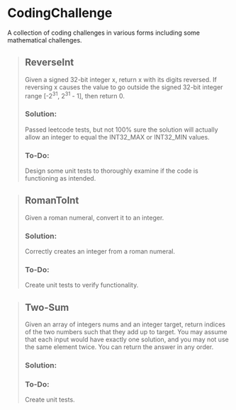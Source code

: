 # CodingChallenge
A collection of coding challenges in various forms including some mathematical challenges.

> ## ReverseInt
> Given a signed 32-bit integer x, return x with its digits reversed. If reversing x causes the value to go outside the signed 32-bit integer range [-2<sup>31</sup>, 2<sup>31</sup> - 1], then return 0.
> ### Solution:
> Passed leetcode tests, but not 100% sure the solution will actually allow an integer to equal the INT32_MAX or INT32_MIN values.
> ### To-Do:
> Design some unit tests to thoroughly examine if the code is functioning as intended.

> ## RomanToInt
> Given a roman numeral, convert it to an integer.
> 
> ### Solution:
> Correctly creates an integer from a roman numeral.
> 
> ### To-Do:
> Create unit tests to verify functionality.

> ## Two-Sum
> Given an array of integers nums and an integer target, return indices of the two numbers such that they add up to target. 
> You may assume that each input would have exactly one solution, and you may not use the same element twice. 
> You can return the answer in any order.
> 
> ### Solution:
> 
> ### To-Do:
> Create unit tests.
